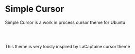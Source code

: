 # Simple Cursor

Simple Cursor is a work in process cursor theme for Ubuntu

</br>

<br>

This theme is very loosly inspired by LaCaptaine cursor theme

